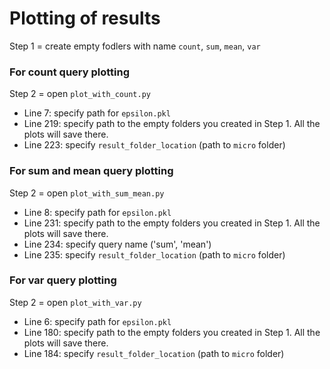 # Plotting of results

Step 1 = create empty fodlers with name `count`, `sum`, `mean`, `var`

### For count query plotting
Step 2 = open `plot_with_count.py`
- Line 7: specify path for `epsilon.pkl`
- Line 219: specify path to the empty folders you created in Step 1. All the plots will save there.
- Line 223: specify `result_folder_location` (path to `micro` folder)

### For sum and mean query plotting
Step 2 = open `plot_with_sum_mean.py`
- Line 8: specify path for `epsilon.pkl`
- Line 231: specify path to the empty folders you created in Step 1. All the plots will save there.
- Line 234: specify query name ('sum', 'mean')
- Line 235: specify `result_folder_location` (path to `micro` folder)


### For var query plotting
Step 2 = open `plot_with_var.py`
- Line 6: specify path for `epsilon.pkl`
- Line 180: specify path to the empty folders you created in Step 1. All the plots will save there.
- Line 184: specify `result_folder_location` (path to `micro` folder)